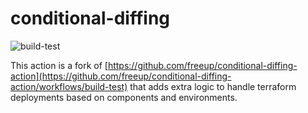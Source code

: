 # conditional-diffing

![build-test](https://github.com/freeup/conditional-diffing-action/workflows/build-test/badge.svg?branch=master)

This action is a fork of [https://github.com/freeup/conditional-diffing-action](https://github.com/freeup/conditional-diffing-action/workflows/build-test) that adds extra logic to handle terraform deployments based on components and environments.
